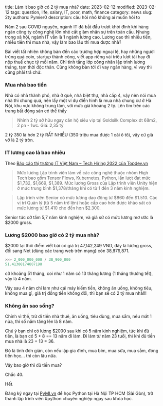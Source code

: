 title: Làm it bao giờ có 2 tỷ mua nhà?
date: 2023-02-12
modified: 2023-02-12
tags: question, life, salary, IT, poor, math, finance
category: news
slug: 2ty
authors: Pymier0
description: câu hỏi nhỏ không ai muốn hỏi to

Năm 2 sau COVID nguyên, ngành IT đã bắt đầu trượt khỏi đỉnh khi hàng ngàn công ty công nghệ lớn nhỏ cắt giảm nhân sự trên toàn cầu. Nhưng trong xã hội, ngành IT vẫn là 1 ngành lương cao. Lương cao thì nhiều tiền, nhiều tiền thì mua nhà, vậy làm bao lâu thì mua được nhà?

Bài viết tất nhiên không bàn đến các trường hợp ngoại lệ, hay những người trúng quả coin, startup thành công, viết app riêng vài triệu lượt tải hay đi nộp thuế chục tỷ mỗi năm. Chỉ tính tầng lớp công nhân lập trình lương tháng, tạm thời độc thân.
Cũng không bàn tới đi vay ngân hàng, vì vay thì cũng phải trả chứ.

### Mua nhà bao tiền
Nhà có nhà thành phố, nhà ở quê, nhà biệt thự, nhà cấp 4, vậy nên nói mua nhà thì chung quá, nên lấy một ví dụ điển hình là mua nhà chung cư ở Hà Nội, khu vực không trung tâm, với mức giá khoảng 2 tỷ.
Lên tìm trên các trang bất động sản có thể thấy

> Nhỉnh 2 tỷ sở hữu ngay căn hộ siêu vip tại Goldsilk Complex dt 68m2, 2 pn - 1wc. Giá: 2,35 tỷ

2 tỷ 350 là hơn 2 tỷ RẤT NHIỀU (350 triệu mua được 1 cái ô tô), vậy cứ giả vờ là 2 tỷ tròn.

### IT lương cao là bao nhiêu

Theo [Báo cáo thị trường IT Việt Nam – Tech Hiring 2022 của Topdev.vn](https://topdev.vn/blog/muc-luong-cac-vi-tri-lap-trinh-2022/)

> Mức lương Lập trình viên làm về các công nghệ thuộc nhóm High Tech bao gồm Tensor Flows, Kubernetes, Python,  lần lượt đạt mức $1,732, $1,669, $1,389. Mức lương Gross của Lập trình viên Unity hiện ở mức trung bình $1,378/tháng khi có từ 1 đến 3 năm kinh nghiệm.

> Lập trình viên Senior có mức lương dao động từ $860 đến $1.510. Các vị trí Quản lý (từ 5 năm trở lên) hoặc cấp cao hơn được khảo sát có mức lương từ $1.410 cho đến hơn $2.300.

Senior tức cỡ tầm 5,7 năm kinh nghiệm, và giả sử có mức lương mơ ước là $2000 gross.

### Lương $2000 bao giờ có 2 tỷ mua nhà?
$2000 tại thời điểm viết bài có giá trị 47,142,249 VND, đây là lương gross, đổi sang Net (dùng các trang web trên mạng) còn 38,879,871.

```py
>>> 2_000_000_000 / 38_900_000
51.41388174807198
```

cỡ khoảng 51 tháng, coi như 1 năm có 13 tháng lương (1 tháng thưởng tết), vậy là 4 năm.

Vậy sau 4 năm chỉ làm như cái máy kiếm tiền, không ăn uống, không tiêu, không mua gì, giá trị đồng tiền không đổi, thì bạn sẽ có 2 tỷ mua nhà!!!

### Không ăn sao sống?
Chính vì thế, trừ đi tiền nhà thuê, ăn uống, tiêu dùng, mua sắm, nếu mất 1 nửa, thì số năm tăng lên là 8 năm.

Chú ý bạn chỉ có lương $2000 sau khi có 5 năm kinh nghiệm, tức khi đủ tiền, là bạn có 5 + 8 == 13 năm đi làm. Đi làm từ năm 23 tuổi, thì khi đủ tiền mua nhà là 23 + 13 = 36.

Đó là tính đơn giản, còn nếu lập gia đình, mua bỉm, mua sữa, mua sắm, đóng tiền học... thì còn lâu nữa.

Vậy bao giờ thì đủ tiền mua?

Chắc 40.

Hết.

Đăng ký ngay tại [PyMI.vn](https://pymi.vn) để học Python tại Hà Nội TP HCM (Sài Gòn),
trở thành lập trình viên #python chuyên nghiệp ngay sau khóa học.
